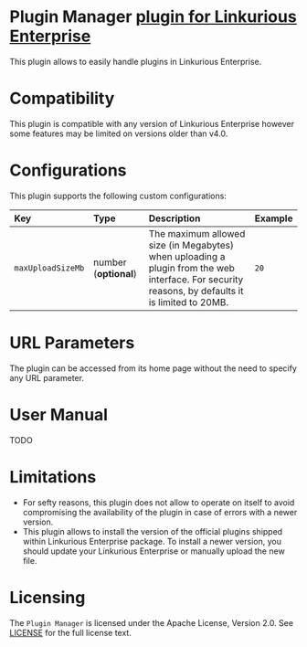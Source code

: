 # Plugin Manager [plugin for Linkurious Enterprise](https://doc.linkurious.com/admin-manual/latest/plugins/)

This plugin allows to easily handle plugins in Linkurious Enterprise.

# Compatibility

This plugin is compatible with any version of Linkurious Enterprise however some features may be limited on versions older than v4.0.

# Configurations

This plugin supports the following custom configurations:

| Key | Type | Description | Example |
| :-- | :-- | :-- | :-- |
| `maxUploadSizeMb` | number (**optional**) | The maximum allowed size (in Megabytes) when uploading a plugin from the web interface. For security reasons, by defaults it is limited to 20MB. | `20` |

# URL Parameters

The plugin can be accessed from its home page without the need to specify any URL parameter.

# User Manual

TODO

# Limitations

* For sefty reasons, this plugin does not allow to operate on itself to avoid compromising the availability of the plugin in case of errors with a newer version.
* This plugin allows to install the version of the official plugins shipped within Linkurious Enterprise package. To install a newer version, you should update your Linkurious Enterprise or manually upload the new file.

# Licensing

The `Plugin Manager` is licensed under the Apache License, Version 2.0. See [LICENSE](/LICENSE) for the full license text.
